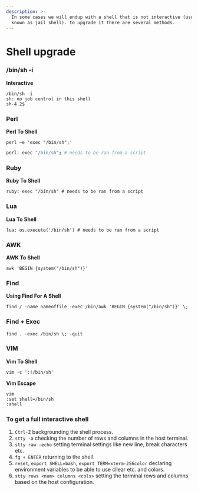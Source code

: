 ```yaml
---
description: >-
  In some cases we will endup with a shell that is not interactive (usually
  known as jail shell). to upgrade it there are several methods.
---
```


# Shell upgrade

### /bin/sh -i

**Interactive**

```shell-session
/bin/sh -i
sh: no job control in this shell
sh-4.2$
```

### Perl

**Perl To Shell**

```shell-session
perl —e 'exec "/bin/sh";'
```

```sh
perl: exec "/bin/sh"; # needs to be ran from a script
```

### Ruby

**Ruby To Shell**

```shell-session
ruby: exec "/bin/sh" # needs to be ran from a script
```

### Lua

**Lua To Shell**

```shell-session
lua: os.execute('/bin/sh') # needs to be ran from a script
```

### AWK

**AWK To Shell**

```shell-session
awk 'BEGIN {system("/bin/sh")}'
```

### Find

**Using Find For A Shell**

```shell-session
find / -name nameoffile -exec /bin/awk 'BEGIN {system("/bin/sh")}' \;
```

### Find + Exec

```shell-session
find . -exec /bin/sh \; -quit
```

### VIM

**Vim To Shell**

```shell-session
vim -c ':!/bin/sh'
```

**Vim Escape**

```shell-session
vim
:set shell=/bin/sh
:shell
```

### To get a full interactive shell

1. `Ctrl-Z` backgrounding the shell process.
2. `stty -a` checking the number of rows and columns in the host terminal.
3. `stty raw -echo` setting terminal settings like new line, break characters etc.
4. `fg + ENTER` returning to the shell.
5. `reset`, `export SHELL=bash`, `export TERM=xterm-256color` declaring environment variables to be able to use cllear etc. and colors.
6. `stty rows <num> columns <cols>` setting the terminal rows and columns based on the host configuration.

